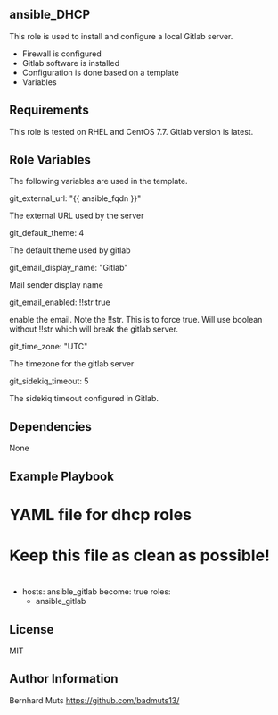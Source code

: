 ## ansible_DHCP
This role is used to install and configure a local Gitlab server.
- Firewall is configured
- Gitlab software is installed
- Configuration is done based on a template
- Variables 

## Requirements
This role is tested on RHEL and CentOS 7.7.
Gitlab version is latest.

## Role Variables
The following variables are used in the template.

git_external_url: "{{ ansible_fqdn }}"

The external URL used by the server

git_default_theme: 4

The default theme used by gitlab

git_email_display_name: "Gitlab"

Mail sender display name

git_email_enabled: !!str true

enable the email. Note the !!str. This is to force true. Will use boolean without !!str which will break the gitlab server.

git_time_zone: "UTC"

The timezone for the gitlab server

git_sidekiq_timeout: 5

The sidekiq timeout configured in Gitlab.


## Dependencies
None

## Example Playbook
  # YAML file for dhcp roles
  #
  # Keep this file as clean as possible! 
  #
  - hosts: ansible_gitlab
    become: true
    roles:
      - ansible_gitlab

License
-------

MIT

Author Information
------------------
Bernhard Muts
https://github.com/badmuts13/
